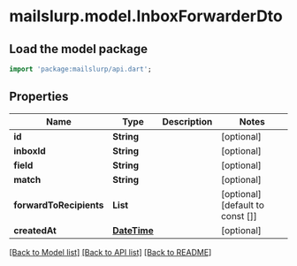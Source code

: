 # mailslurp.model.InboxForwarderDto

## Load the model package
```dart
import 'package:mailslurp/api.dart';
```

## Properties
Name | Type | Description | Notes
------------ | ------------- | ------------- | -------------
**id** | **String** |  | [optional] 
**inboxId** | **String** |  | [optional] 
**field** | **String** |  | [optional] 
**match** | **String** |  | [optional] 
**forwardToRecipients** | **List<String>** |  | [optional] [default to const []]
**createdAt** | [**DateTime**](DateTime) |  | [optional] 

[[Back to Model list]](../README#documentation-for-models) [[Back to API list]](../README#documentation-for-api-endpoints) [[Back to README]](../README)


